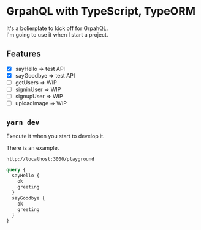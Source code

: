 # GrpahQL with TypeScript, TypeORM

It's a bolierplate to kick off for GrpahQL.  
I'm going to use it when I start a project.

## Features

- [x] sayHello => test API 
- [x] sayGoodbye => test API 
- [ ] getUsers => WIP
- [ ] signinUser => WIP
- [ ] signupUser => WIP
- [ ] uploadImage => WIP

## `yarn dev`

Execute it when you start to develop it.  

There is an example.  

`http://localhost:3000/playground`
```graphql
query {
  sayHello {
    ok
    greeting
  }
  sayGoodbye {
    ok
    greeting
  }
}
```